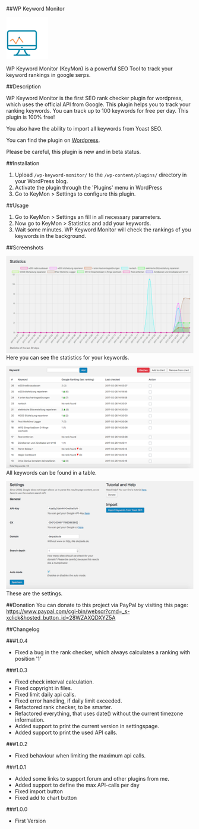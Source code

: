 ##WP Keyword Monitor

![icon](assets/icon.svg)

WP Keyword Monitor (KeyMon) is a powerful SEO Tool to track your keyword rankings in google serps.

##Description

WP Keyword Monitor is the first SEO rank checker plugin for wordpress, which uses the official API from Google. This plugin helps you to track your ranking keywords.
You can track up to 100 keywords for free per day.
This plugin is 100% free!

You also have the ability to import all keywords from Yoast SEO.

You can find the plugin on [Wordpress](https://wordpress.org/plugins/wp-keyword-monitor).

Please be careful, this plugin is new and in beta status.

##Installation

1. Upload `/wp-keyword-monitor/` to the `/wp-content/plugins/` directory in your WordPress blog.
1. Activate the plugin through the 'Plugins' menu in WordPress
1. Go to KeyMon > Settings to configure this plugin.

##Usage

1. Go to KeyMon > Settings an fill in all necessary parameters.
1. Now go to KeyMon > Statistics and add your keywords.
1. Wait some minutes. WP Keyword Monitor will check the rankings of you keywords in the background.

##Screenshots

![statistics](assets-wp-repo/screenshot-1.png)
Here you can see the statistics for your keywords.

![table](assets-wp-repo/screenshot-2.png)
All keywords can be found in a table.

![settings](assets-wp-repo/screenshot-3.png)
These are the settings.

##Donation
You can donate to this project via PayPal by visiting this page: https://www.paypal.com/cgi-bin/webscr?cmd=_s-xclick&hosted_button_id=28WZAXQDXYZ5A

##Changelog

###1.0.4
* Fixed a bug in the rank checker, which always calculates a ranking with position '1'

###1.0.3
* Fixed check interval calculation. 
* Fixed copyright in files.
* Fixed limit daily api calls.
* Fixed error handling, if daily limit exceeded.
* Refactored rank checker, to be smarter.
* Refactored everything, that uses date() without the current timezone information.
* Added support to print the current version in settingspage.
* Added support to print the used API calls. 

###1.0.2
* Fixed behaviour when limiting the maximum api calls.

###1.0.1
* Added some links to support forum and other plugins from me.
* Added support to define the max API-calls per day
* Fixed import button
* Fixed add to chart button

###1.0.0
* First Version
